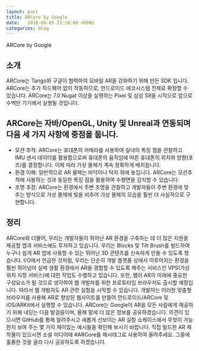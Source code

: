 ```yaml
---
layout: post
title: ARCore by Google
date:   2018-09-05 21:20:00 +0900
categories: blog
---
```


ARCore by Google

<!--more-->

## 소개
ARCore는 Tango와 구글이 협력하여 모바일 AR을 강화하기 위해 만든 SDK 입니다. ARCore는 추가 하드웨어 없이 작동하므로, 안드로이드 에코시스템 전체로 확장할 수 있습니다. ARCore는 7.0 Nugat 이상을 실행하는 Pixel 및 삼성 S8을 시작으로 앞으로 수백만 기기에서 실행될 것입니다.

## ARCore는 자바/OpenGL, Unity 및 Unreal과 연동되며 다음 세 가지 사항에 중점을 둡니다.
* 모션 추적: ARCore는 휴대폰의 카메라를 사용하여 실내의 특징 점을 관찰하고 IMU 센서 데이터를 활용함으로써 휴대폰의 움직임에 따른 휴대폰의 위치와 방향(포즈)를 결정합니다. 이에 따라 가상 물체가 계속 정확하게 배치됩니다.
* 환경 이해: 일반적으로 AR 물체는 바닥이나 탁자 위에 놓입니다. ARCore는 모션추적에 사용하는 것과 동일한 특징 점을 활용하여 수평면을 감지할 수 있습니다.
* 조명 추정: ARCore는 환경에서 주변 조명을 관찰하고 개발자들이 주변 환경에 맞추는 방식으로 가상 물체에 빛을 비추어 가상 물체의 모습을 훨씬 더 사실적으로 구현합니다.

## 정리
ARCore와 더불어, 우리는 개발자들이 뛰어난 AR 환경을 구축하는 데 더 많은 지원을 제공할 앱과 서비스에도 투자하고 있습니다. 우리는 Blocks 및 Tilt Brush를 빌드하여 누구나 쉽게 AR 앱에 사용할 수 있는 뛰어난 3D 콘텐츠를 신속하게 만들 수 있도록 했습니다. I/O에서 언급한 것처럼, 우리는 단순히 개발 플랫폼 상에서 이루어지는 환경을 훨씬 뛰어넘어 실제 생활 환경에서 AR을 경험할 수 있도록 해주는 서비스인 VPS(가상 위치 지정 서비스)에 대한 작업도 수행하고 있습니다. 또한, 웹이 AR의 미래에 중요한 구성요소가 될 것으로 생각하여 웹 개발자를 위한 프로토타입 브라우저도 출시할 예정입니다. 따라서 웹 개발자도 AR 관련 실험을 시작할 수 있습니다. 개발자는 이러한 맞춤형 브라우저를 사용해 AR로 향상된 웹사이트를 만들어 안드로이드/ARCore 및 iOS/ARKit에서 실행할 수 있습니다.
ARCore는 Google이 AR을 모든 사람에게 제공하기 위해 내딛는 다음 발걸음이며, 올해 말에 더 많은 정보를 공유하겠습니다. 의견이 있으시면 GitHub를 통해 알려주시고 새롭게 선보이는 AR 실험 쇼케이스에서 무엇이 가능한지 보여 주는 몇 가지 재미있는 예시들을 확인해 보시기 바랍니다. 직접 빌드한 AR 제작물이 있으시면 소셜 미디어에 #ARCore를 해시태그로 사용하여 올려주세요. 그중에 훌륭한 것을 골라 다시 공유하도록 하겠습니다.